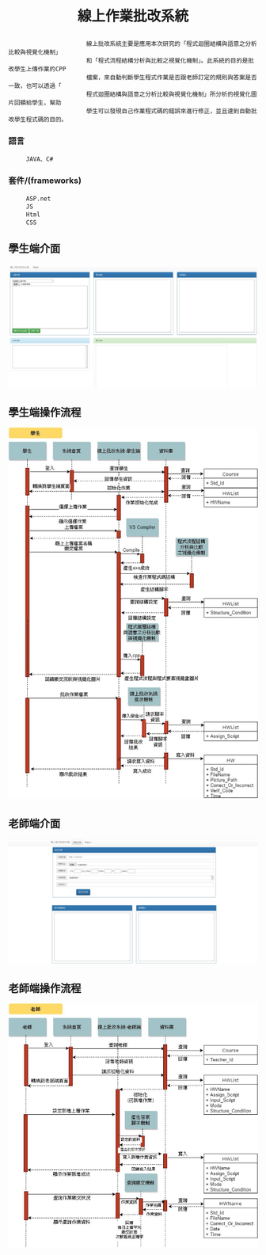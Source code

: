 # <p align="center">線上作業批改系統</p>

                          線上批改系統主要是應用本次研究的「程式迴圈結構與語意之分析比較與視覺化機制」
                          和「程式流程結構分析與比較之視覺化機制」。此系統的目的是批改學生上傳作業的CPP
                          檔案，來自動判斷學生程式作業是否跟老師訂定的規則與答案是否一致，也可以透過「
                          程式迴圈結構與語意之分析比較與視覺化機制」所分析的視覺化圖片回饋給學生，幫助
                          學生可以發現自己作業程式碼的錯誤來進行修正，並且達到自動批改學生程式碼的目的。

### 語言
         JAVA、C#
         
### 套件/(frameworks)
         ASP.net
         JS
         Html
         CSS
   
## 學生端介面
<p align="center">
<img src ="Photo/學生端.jpg">
</p>

## 學生端操作流程
<p align="center">
<img src ="Photo/StdUML.jpg">
</p>

## 老師端介面
<p align="center">
<img src ="Photo/老師端.jpg">
</p>

## 老師端操作流程
<p align="center">
<img src ="Photo/TeacherUML.jpg">
</p>
